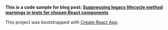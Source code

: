 **This is a code sample for blog post: [Suppressing legacy lifecycle method warnings in tests for chosen React components](https://en.morzel.net/post/suppressing-legacy-lifecycle-method-warnings-in-tests-for-chosen-react-components)**

This project was bootstrapped with [Create React App](https://github.com/facebook/create-react-app).
